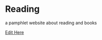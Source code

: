 # Reading
a pamphlet website about reading and books

[Edit Here](https://diy-pwa.com/~/gh/mcmu3260/Reading)
